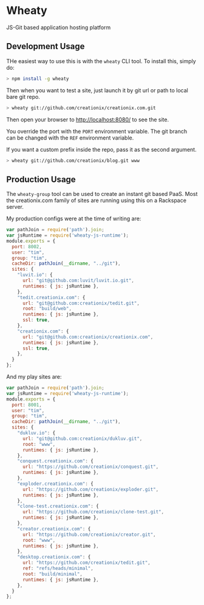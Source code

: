Wheaty
======

JS-Git based application hosting platform

## Development Usage

THe easiest way to use this is with the `wheaty` CLI tool.  To install this, simply do:

```sh
> npm install -g wheaty
```

Then when you want to test a site, just launch it by git url or path to local bare git repo.

```sh
> wheaty git://github.com/creationix/creationix.com.git
```

Then open your browser to <http://localhost:8080/> to see the site.

You override the port with the `PORT` environment variable.
The git branch can be changed with the `REF` environment variable.

If you want a custom prefix inside the repo, pass it as the second argument.

```sh
> wheaty git://github.com/creationix/blog.git www
```

## Production Usage

The `wheaty-group` tool can be used to create an instant git based PaaS.  Most the
creationix.com family of sites are running using this on a Rackspace server.

My production configs were at the time of writing are:

```js
var pathJoin = require('path').join;
var jsRuntime = require('wheaty-js-runtime');
module.exports = {
  port: 8002,
  user: "tim",
  group: "tim",
  cacheDir: pathJoin(__dirname, "../git"),
  sites: {
    "luvit.io": {
      url: "git@github.com:luvit/luvit.io.git",
      runtimes: { js: jsRuntime },
    },
    "tedit.creationix.com": {
      url: "git@github.com:creationix/tedit.git",
      root: "build/web",
      runtimes: { js: jsRuntime },
      ssl: true,
    },
    "creationix.com": {
      url: "git@github.com:creationix/creationix.com",
      runtimes: { js: jsRuntime },
      ssl: true,
    },
  }
};
```

And my play sites are:

```js
var pathJoin = require('path').join;
var jsRuntime = require('wheaty-js-runtime');
module.exports = {
  port: 8001,
  user: "tim",
  group: "tim",
  cacheDir: pathJoin(__dirname, "../git"),
  sites: {
    "dukluv.io": {
      url: "git@github.com:creationix/dukluv.git",
      root: "www",
      runtimes: { js: jsRuntime },
    },
    "conquest.creationix.com": {
      url: "https://github.com/creationix/conquest.git",
      runtimes: { js: jsRuntime },
    },
    "exploder.creationix.com": {
      url: "https://github.com/creationix/exploder.git",
      runtimes: { js: jsRuntime },
    },
    "clone-test.creationix.com": {
      url: "https://github.com/creationix/clone-test.git",
      runtimes: { js: jsRuntime },
    },
    "creator.creationix.com": {
      url: "https://github.com/creationix/creator.git",
      root: "www",
      runtimes: { js: jsRuntime },
    },
    "desktop.creationix.com": {
      url: "https://github.com/creationix/tedit.git",
      ref: "refs/heads/minimal",
      root: "build/minimal",
      runtimes: { js: jsRuntime },
    },
  }
};
```
